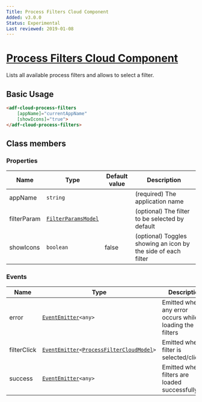 ```yaml
---
Title: Process Filters Cloud Component
Added: v3.0.0
Status: Experimental
Last reviewed: 2019-01-08
---
```


# [Process Filters Cloud Component](../../lib/process-services-cloud/src/lib/process/process-filters/components/process-filters-cloud.component.ts "Defined in process-filters-cloud.component.ts")

Lists all available process filters and allows to select a filter.

## Basic Usage

```html
<adf-cloud-process-filters
    [appName]="currentAppName"
    [showIcons]="true">
</adf-cloud-process-filters>
```

## Class members

### Properties

| Name | Type | Default value | Description |
| ---- | ---- | ------------- | ----------- |
| appName | `string` |  | (required) The application name |
| filterParam | [`FilterParamsModel`](../../lib/process-services/task-list/models/filter.model.ts) |  | (optional) The filter to be selected by default |
| showIcons | `boolean` | false | (optional) Toggles showing an icon by the side of each filter |

### Events

| Name | Type | Description |
| ---- | ---- | ----------- |
| error | [`EventEmitter`](https://angular.io/api/core/EventEmitter)`<any>` | Emitted when any error occurs while loading the filters |
| filterClick | [`EventEmitter`](https://angular.io/api/core/EventEmitter)`<`[`ProcessFilterCloudModel`](../../lib/process-services-cloud/src/lib/process/process-filters/models/process-filter-cloud.model.ts)`>` | Emitted when a filter is selected/clicked |
| success | [`EventEmitter`](https://angular.io/api/core/EventEmitter)`<any>` | Emitted when filters are loaded successfully |
